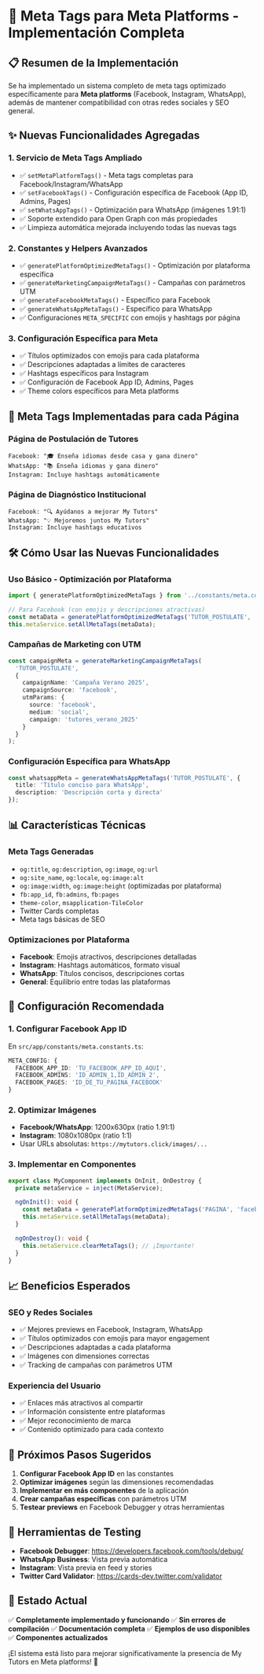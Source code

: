 # 🚀 Meta Tags para Meta Platforms - Implementación Completa

## 📋 Resumen de la Implementación

Se ha implementado un sistema completo de meta tags optimizado específicamente para **Meta platforms** (Facebook, Instagram, WhatsApp), además de mantener compatibilidad con otras redes sociales y SEO general.

## ✨ Nuevas Funcionalidades Agregadas

### 1. **Servicio de Meta Tags Ampliado**
- ✅ `setMetaPlatformTags()` - Meta tags completas para Facebook/Instagram/WhatsApp
- ✅ `setFacebookTags()` - Configuración específica de Facebook (App ID, Admins, Pages)
- ✅ `setWhatsAppTags()` - Optimización para WhatsApp (imágenes 1.91:1)
- ✅ Soporte extendido para Open Graph con más propiedades
- ✅ Limpieza automática mejorada incluyendo todas las nuevas tags

### 2. **Constantes y Helpers Avanzados**
- ✅ `generatePlatformOptimizedMetaTags()` - Optimización por plataforma específica
- ✅ `generateMarketingCampaignMetaTags()` - Campañas con parámetros UTM
- ✅ `generateFacebookMetaTags()` - Específico para Facebook
- ✅ `generateWhatsAppMetaTags()` - Específico para WhatsApp
- ✅ Configuraciones `META_SPECIFIC` con emojis y hashtags por página

### 3. **Configuración Específica para Meta**
- ✅ Títulos optimizados con emojis para cada plataforma
- ✅ Descripciones adaptadas a límites de caracteres
- ✅ Hashtags específicos para Instagram
- ✅ Configuración de Facebook App ID, Admins, Pages
- ✅ Theme colors específicos para Meta platforms

## 🎯 Meta Tags Implementadas para cada Página

### **Página de Postulación de Tutores**
```
Facebook: "🎓 Enseña idiomas desde casa y gana dinero"
WhatsApp: "📚 Enseña idiomas y gana dinero"
Instagram: Incluye hashtags automáticamente
```

### **Página de Diagnóstico Institucional**
```
Facebook: "🔍 Ayúdanos a mejorar My Tutors"
WhatsApp: "💡 Mejoremos juntos My Tutors"  
Instagram: Incluye hashtags educativos
```

## 🛠️ Cómo Usar las Nuevas Funcionalidades

### **Uso Básico - Optimización por Plataforma**
```typescript
import { generatePlatformOptimizedMetaTags } from '../constants/meta.constants';

// Para Facebook (con emojis y descripciones atractivas)
const metaData = generatePlatformOptimizedMetaTags('TUTOR_POSTULATE', 'facebook');
this.metaService.setAllMetaTags(metaData);
```

### **Campañas de Marketing con UTM**
```typescript
const campaignMeta = generateMarketingCampaignMetaTags(
  'TUTOR_POSTULATE',
  {
    campaignName: 'Campaña Verano 2025',
    campaignSource: 'facebook',
    utmParams: {
      source: 'facebook',
      medium: 'social',
      campaign: 'tutores_verano_2025'
    }
  }
);
```

### **Configuración Específica para WhatsApp**
```typescript
const whatsappMeta = generateWhatsAppMetaTags('TUTOR_POSTULATE', {
  title: 'Título conciso para WhatsApp',
  description: 'Descripción corta y directa'
});
```

## 📊 Características Técnicas

### **Meta Tags Generadas**
- `og:title`, `og:description`, `og:image`, `og:url`
- `og:site_name`, `og:locale`, `og:image:alt`
- `og:image:width`, `og:image:height` (optimizadas por plataforma)
- `fb:app_id`, `fb:admins`, `fb:pages`
- `theme-color`, `msapplication-TileColor`
- Twitter Cards completas
- Meta tags básicas de SEO

### **Optimizaciones por Plataforma**
- **Facebook**: Emojis atractivos, descripciones detalladas
- **Instagram**: Hashtags automáticos, formato visual
- **WhatsApp**: Títulos concisos, descripciones cortas
- **General**: Equilibrio entre todas las plataformas

## 🔧 Configuración Recomendada

### **1. Configurar Facebook App ID**
En `src/app/constants/meta.constants.ts`:
```typescript
META_CONFIG: {
  FACEBOOK_APP_ID: 'TU_FACEBOOK_APP_ID_AQUI',
  FACEBOOK_ADMINS: 'ID_ADMIN_1,ID_ADMIN_2',
  FACEBOOK_PAGES: 'ID_DE_TU_PAGINA_FACEBOOK'
}
```

### **2. Optimizar Imágenes**
- **Facebook/WhatsApp**: 1200x630px (ratio 1.91:1)
- **Instagram**: 1080x1080px (ratio 1:1)
- Usar URLs absolutas: `https://mytutors.click/images/...`

### **3. Implementar en Componentes**
```typescript
export class MyComponent implements OnInit, OnDestroy {
  private metaService = inject(MetaService);

  ngOnInit(): void {
    const metaData = generatePlatformOptimizedMetaTags('PAGINA', 'facebook');
    this.metaService.setAllMetaTags(metaData);
  }

  ngOnDestroy(): void {
    this.metaService.clearMetaTags(); // ¡Importante!
  }
}
```

## 📈 Beneficios Esperados

### **SEO y Redes Sociales**
- ✅ Mejores previews en Facebook, Instagram, WhatsApp
- ✅ Títulos optimizados con emojis para mayor engagement
- ✅ Descripciones adaptadas a cada plataforma
- ✅ Imágenes con dimensiones correctas
- ✅ Tracking de campañas con parámetros UTM

### **Experiencia del Usuario**
- ✅ Enlaces más atractivos al compartir
- ✅ Información consistente entre plataformas
- ✅ Mejor reconocimiento de marca
- ✅ Contenido optimizado para cada contexto

## 🎯 Próximos Pasos Sugeridos

1. **Configurar Facebook App ID** en las constantes
2. **Optimizar imágenes** según las dimensiones recomendadas
3. **Implementar en más componentes** de la aplicación
4. **Crear campañas específicas** con parámetros UTM
5. **Testear previews** en Facebook Debugger y otras herramientas

## 📱 Herramientas de Testing

- **Facebook Debugger**: https://developers.facebook.com/tools/debug/
- **WhatsApp Business**: Vista previa automática
- **Instagram**: Vista previa en feed y stories
- **Twitter Card Validator**: https://cards-dev.twitter.com/validator

## 🎉 Estado Actual

✅ **Completamente implementado y funcionando**
✅ **Sin errores de compilación**
✅ **Documentación completa**
✅ **Ejemplos de uso disponibles**
✅ **Componentes actualizados**

¡El sistema está listo para mejorar significativamente la presencia de My Tutors en Meta platforms! 🚀
